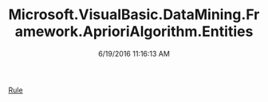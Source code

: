 ﻿---
title: Microsoft.VisualBasic.DataMining.Framework.AprioriAlgorithm.Entities
date: 6/19/2016 11:16:13 AM
---

[Rule](T-Microsoft.VisualBasic.DataMining.Framework.AprioriAlgorithm.Entities.Rule.html)

